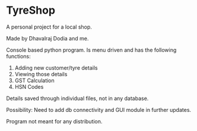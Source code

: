 # TyreShop
A personal project for a local  shop.

Made by Dhavalraj Dodia and me.

Console based python program.
Is menu driven and has the following functions:
1. Adding new customer/tyre details
2. Viewing those details
3. GST Calculation
4. HSN Codes


Details saved through individual files, not in any database.

Possibility: Need to add db connectivity and GUI module in further updates.

Program not meant for any distribution.
